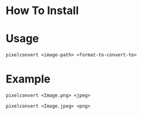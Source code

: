 
# How To Install

# Usage
` pixelconvert <image-path> <format-to-convert-to> `

# Example
` pixelconvert <Image.png> <jpeg> `

` pixelconvert <Image.jpeg> <png> `
